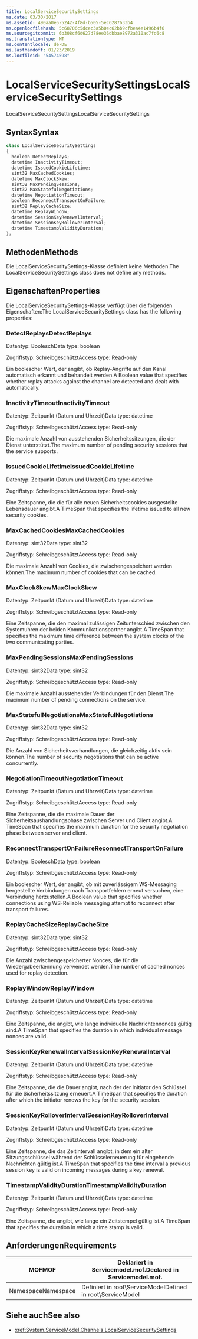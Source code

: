 ```yaml
---
title: LocalServiceSecuritySettings
ms.date: 03/30/2017
ms.assetid: 490aa0e5-5242-4f8d-b505-5ec6287633b4
ms.openlocfilehash: 5c68706c5dcec3a5b0ec62bb9cfbea4e1496b4f6
ms.sourcegitcommit: 6b308cf6d627d78ee36dbbae8972a310ac7fd6c8
ms.translationtype: MT
ms.contentlocale: de-DE
ms.lasthandoff: 01/23/2019
ms.locfileid: "54574598"
---
```

# <a name="localservicesecuritysettings"></a><span data-ttu-id="0f5ec-102">LocalServiceSecuritySettings</span><span class="sxs-lookup"><span data-stu-id="0f5ec-102">LocalServiceSecuritySettings</span></span>
<span data-ttu-id="0f5ec-103">LocalServiceSecuritySettings</span><span class="sxs-lookup"><span data-stu-id="0f5ec-103">LocalServiceSecuritySettings</span></span>  
  
## <a name="syntax"></a><span data-ttu-id="0f5ec-104">Syntax</span><span class="sxs-lookup"><span data-stu-id="0f5ec-104">Syntax</span></span>  
  
```csharp
class LocalServiceSecuritySettings  
{  
  boolean DetectReplays;  
  datetime InactivityTimeout;  
  datetime IssuedCookieLifetime;  
  sint32 MaxCachedCookies;  
  datetime MaxClockSkew;  
  sint32 MaxPendingSessions;  
  sint32 MaxStatefulNegotiations;  
  datetime NegotiationTimeout;  
  boolean ReconnectTransportOnFailure;  
  sint32 ReplayCacheSize;  
  datetime ReplayWindow;  
  datetime SessionKeyRenewalInterval;  
  datetime SessionKeyRolloverInterval;  
  datetime TimestampValidityDuration;  
};  
```  
  
## <a name="methods"></a><span data-ttu-id="0f5ec-105">Methoden</span><span class="sxs-lookup"><span data-stu-id="0f5ec-105">Methods</span></span>  
 <span data-ttu-id="0f5ec-106">Die LocalServiceSecuritySettings-Klasse definiert keine Methoden.</span><span class="sxs-lookup"><span data-stu-id="0f5ec-106">The LocalServiceSecuritySettings class does not define any methods.</span></span>  
  
## <a name="properties"></a><span data-ttu-id="0f5ec-107">Eigenschaften</span><span class="sxs-lookup"><span data-stu-id="0f5ec-107">Properties</span></span>  
 <span data-ttu-id="0f5ec-108">Die LocalServiceSecuritySettings-Klasse verfügt über die folgenden Eigenschaften:</span><span class="sxs-lookup"><span data-stu-id="0f5ec-108">The LocalServiceSecuritySettings class has the following properties:</span></span>  
  
### <a name="detectreplays"></a><span data-ttu-id="0f5ec-109">DetectReplays</span><span class="sxs-lookup"><span data-stu-id="0f5ec-109">DetectReplays</span></span>  
 <span data-ttu-id="0f5ec-110">Datentyp: Boolesch</span><span class="sxs-lookup"><span data-stu-id="0f5ec-110">Data type: boolean</span></span>  
  
 <span data-ttu-id="0f5ec-111">Zugriffstyp: Schreibgeschützt</span><span class="sxs-lookup"><span data-stu-id="0f5ec-111">Access type: Read-only</span></span>  
  
 <span data-ttu-id="0f5ec-112">Ein boolescher Wert, der angibt, ob Replay-Angriffe auf den Kanal automatisch erkannt und behandelt werden.</span><span class="sxs-lookup"><span data-stu-id="0f5ec-112">A Boolean value that specifies whether replay attacks against the channel are detected and dealt with automatically.</span></span>  
  
### <a name="inactivitytimeout"></a><span data-ttu-id="0f5ec-113">InactivityTimeout</span><span class="sxs-lookup"><span data-stu-id="0f5ec-113">InactivityTimeout</span></span>  
 <span data-ttu-id="0f5ec-114">Datentyp: Zeitpunkt (Datum und Uhrzeit)</span><span class="sxs-lookup"><span data-stu-id="0f5ec-114">Data type: datetime</span></span>  
  
 <span data-ttu-id="0f5ec-115">Zugriffstyp: Schreibgeschützt</span><span class="sxs-lookup"><span data-stu-id="0f5ec-115">Access type: Read-only</span></span>  
  
 <span data-ttu-id="0f5ec-116">Die maximale Anzahl von ausstehenden Sicherheitssitzungen, die der Dienst unterstützt.</span><span class="sxs-lookup"><span data-stu-id="0f5ec-116">The maximum number of pending security sessions that the service supports.</span></span>  
  
### <a name="issuedcookielifetime"></a><span data-ttu-id="0f5ec-117">IssuedCookieLifetime</span><span class="sxs-lookup"><span data-stu-id="0f5ec-117">IssuedCookieLifetime</span></span>  
 <span data-ttu-id="0f5ec-118">Datentyp: Zeitpunkt (Datum und Uhrzeit)</span><span class="sxs-lookup"><span data-stu-id="0f5ec-118">Data type: datetime</span></span>  
  
 <span data-ttu-id="0f5ec-119">Zugriffstyp: Schreibgeschützt</span><span class="sxs-lookup"><span data-stu-id="0f5ec-119">Access type: Read-only</span></span>  
  
 <span data-ttu-id="0f5ec-120">Eine Zeitspanne, die die für alle neuen Sicherheitscookies ausgestellte Lebensdauer angibt.</span><span class="sxs-lookup"><span data-stu-id="0f5ec-120">A TimeSpan that specifies the lifetime issued to all new security cookies.</span></span>  
  
### <a name="maxcachedcookies"></a><span data-ttu-id="0f5ec-121">MaxCachedCookies</span><span class="sxs-lookup"><span data-stu-id="0f5ec-121">MaxCachedCookies</span></span>  
 <span data-ttu-id="0f5ec-122">Datentyp: sint32</span><span class="sxs-lookup"><span data-stu-id="0f5ec-122">Data type: sint32</span></span>  
  
 <span data-ttu-id="0f5ec-123">Zugriffstyp: Schreibgeschützt</span><span class="sxs-lookup"><span data-stu-id="0f5ec-123">Access type: Read-only</span></span>  
  
 <span data-ttu-id="0f5ec-124">Die maximale Anzahl von Cookies, die zwischengespeichert werden können.</span><span class="sxs-lookup"><span data-stu-id="0f5ec-124">The maximum number of cookies that can be cached.</span></span>  
  
### <a name="maxclockskew"></a><span data-ttu-id="0f5ec-125">MaxClockSkew</span><span class="sxs-lookup"><span data-stu-id="0f5ec-125">MaxClockSkew</span></span>  
 <span data-ttu-id="0f5ec-126">Datentyp: Zeitpunkt (Datum und Uhrzeit)</span><span class="sxs-lookup"><span data-stu-id="0f5ec-126">Data type: datetime</span></span>  
  
 <span data-ttu-id="0f5ec-127">Zugriffstyp: Schreibgeschützt</span><span class="sxs-lookup"><span data-stu-id="0f5ec-127">Access type: Read-only</span></span>  
  
 <span data-ttu-id="0f5ec-128">Eine Zeitspanne, die den maximal zulässigen Zeitunterschied zwischen den Systemuhren der beiden Kommunikationspartner angibt.</span><span class="sxs-lookup"><span data-stu-id="0f5ec-128">A TimeSpan that specifies the maximum time difference between the system clocks of the two communicating parties.</span></span>  
  
### <a name="maxpendingsessions"></a><span data-ttu-id="0f5ec-129">MaxPendingSessions</span><span class="sxs-lookup"><span data-stu-id="0f5ec-129">MaxPendingSessions</span></span>  
 <span data-ttu-id="0f5ec-130">Datentyp: sint32</span><span class="sxs-lookup"><span data-stu-id="0f5ec-130">Data type: sint32</span></span>  
  
 <span data-ttu-id="0f5ec-131">Zugriffstyp: Schreibgeschützt</span><span class="sxs-lookup"><span data-stu-id="0f5ec-131">Access type: Read-only</span></span>  
  
 <span data-ttu-id="0f5ec-132">Die maximale Anzahl ausstehender Verbindungen für den Dienst.</span><span class="sxs-lookup"><span data-stu-id="0f5ec-132">The maximum number of pending connections on the service.</span></span>  
  
### <a name="maxstatefulnegotiations"></a><span data-ttu-id="0f5ec-133">MaxStatefulNegotiations</span><span class="sxs-lookup"><span data-stu-id="0f5ec-133">MaxStatefulNegotiations</span></span>  
 <span data-ttu-id="0f5ec-134">Datentyp: sint32</span><span class="sxs-lookup"><span data-stu-id="0f5ec-134">Data type: sint32</span></span>  
  
 <span data-ttu-id="0f5ec-135">Zugriffstyp: Schreibgeschützt</span><span class="sxs-lookup"><span data-stu-id="0f5ec-135">Access type: Read-only</span></span>  
  
 <span data-ttu-id="0f5ec-136">Die Anzahl von Sicherheitsverhandlungen, die gleichzeitig aktiv sein können.</span><span class="sxs-lookup"><span data-stu-id="0f5ec-136">The number of security negotiations that can be active concurrently.</span></span>  
  
### <a name="negotiationtimeout"></a><span data-ttu-id="0f5ec-137">NegotiationTimeout</span><span class="sxs-lookup"><span data-stu-id="0f5ec-137">NegotiationTimeout</span></span>  
 <span data-ttu-id="0f5ec-138">Datentyp: Zeitpunkt (Datum und Uhrzeit)</span><span class="sxs-lookup"><span data-stu-id="0f5ec-138">Data type: datetime</span></span>  
  
 <span data-ttu-id="0f5ec-139">Zugriffstyp: Schreibgeschützt</span><span class="sxs-lookup"><span data-stu-id="0f5ec-139">Access type: Read-only</span></span>  
  
 <span data-ttu-id="0f5ec-140">Eine Zeitspanne, die die maximale Dauer der Sicherheitsaushandlungsphase zwischen Server und Client angibt.</span><span class="sxs-lookup"><span data-stu-id="0f5ec-140">A TimeSpan that specifies the maximum duration for the security negotiation phase between server and client.</span></span>  
  
### <a name="reconnecttransportonfailure"></a><span data-ttu-id="0f5ec-141">ReconnectTransportOnFailure</span><span class="sxs-lookup"><span data-stu-id="0f5ec-141">ReconnectTransportOnFailure</span></span>  
 <span data-ttu-id="0f5ec-142">Datentyp: Boolesch</span><span class="sxs-lookup"><span data-stu-id="0f5ec-142">Data type: boolean</span></span>  
  
 <span data-ttu-id="0f5ec-143">Zugriffstyp: Schreibgeschützt</span><span class="sxs-lookup"><span data-stu-id="0f5ec-143">Access type: Read-only</span></span>  
  
 <span data-ttu-id="0f5ec-144">Ein boolescher Wert, der angibt, ob mit zuverlässigem WS-Messaging hergestellte Verbindungen nach Transportfehlern erneut versuchen, eine Verbindung herzustellen.</span><span class="sxs-lookup"><span data-stu-id="0f5ec-144">A Boolean value that specifies whether connections using WS-Reliable messaging attempt to reconnect after transport failures.</span></span>  
  
### <a name="replaycachesize"></a><span data-ttu-id="0f5ec-145">ReplayCacheSize</span><span class="sxs-lookup"><span data-stu-id="0f5ec-145">ReplayCacheSize</span></span>  
 <span data-ttu-id="0f5ec-146">Datentyp: sint32</span><span class="sxs-lookup"><span data-stu-id="0f5ec-146">Data type: sint32</span></span>  
  
 <span data-ttu-id="0f5ec-147">Zugriffstyp: Schreibgeschützt</span><span class="sxs-lookup"><span data-stu-id="0f5ec-147">Access type: Read-only</span></span>  
  
 <span data-ttu-id="0f5ec-148">Die Anzahl zwischengespeicherter Nonces, die für die Wiedergabeerkennung verwendet werden.</span><span class="sxs-lookup"><span data-stu-id="0f5ec-148">The number of cached nonces used for replay detection.</span></span>  
  
### <a name="replaywindow"></a><span data-ttu-id="0f5ec-149">ReplayWindow</span><span class="sxs-lookup"><span data-stu-id="0f5ec-149">ReplayWindow</span></span>  
 <span data-ttu-id="0f5ec-150">Datentyp: Zeitpunkt (Datum und Uhrzeit)</span><span class="sxs-lookup"><span data-stu-id="0f5ec-150">Data type: datetime</span></span>  
  
 <span data-ttu-id="0f5ec-151">Zugriffstyp: Schreibgeschützt</span><span class="sxs-lookup"><span data-stu-id="0f5ec-151">Access type: Read-only</span></span>  
  
 <span data-ttu-id="0f5ec-152">Eine Zeitspanne, die angibt, wie lange individuelle Nachrichtennonces gültig sind.</span><span class="sxs-lookup"><span data-stu-id="0f5ec-152">A TimeSpan that specifies the duration in which individual message nonces are valid.</span></span>  
  
### <a name="sessionkeyrenewalinterval"></a><span data-ttu-id="0f5ec-153">SessionKeyRenewalInterval</span><span class="sxs-lookup"><span data-stu-id="0f5ec-153">SessionKeyRenewalInterval</span></span>  
 <span data-ttu-id="0f5ec-154">Datentyp: Zeitpunkt (Datum und Uhrzeit)</span><span class="sxs-lookup"><span data-stu-id="0f5ec-154">Data type: datetime</span></span>  
  
 <span data-ttu-id="0f5ec-155">Zugriffstyp: Schreibgeschützt</span><span class="sxs-lookup"><span data-stu-id="0f5ec-155">Access type: Read-only</span></span>  
  
 <span data-ttu-id="0f5ec-156">Eine Zeitspanne, die die Dauer angibt, nach der der Initiator den Schlüssel für die Sicherheitssitzung erneuert.</span><span class="sxs-lookup"><span data-stu-id="0f5ec-156">A TimeSpan that specifies the duration after which the initiator renews the key for the security session.</span></span>  
  
### <a name="sessionkeyrolloverinterval"></a><span data-ttu-id="0f5ec-157">SessionKeyRolloverInterval</span><span class="sxs-lookup"><span data-stu-id="0f5ec-157">SessionKeyRolloverInterval</span></span>  
 <span data-ttu-id="0f5ec-158">Datentyp: Zeitpunkt (Datum und Uhrzeit)</span><span class="sxs-lookup"><span data-stu-id="0f5ec-158">Data type: datetime</span></span>  
  
 <span data-ttu-id="0f5ec-159">Zugriffstyp: Schreibgeschützt</span><span class="sxs-lookup"><span data-stu-id="0f5ec-159">Access type: Read-only</span></span>  
  
 <span data-ttu-id="0f5ec-160">Eine Zeitspanne, die das Zeitintervall angibt, in dem ein alter Sitzungsschlüssel während der Schlüsselerneuerung für eingehende Nachrichten gültig ist.</span><span class="sxs-lookup"><span data-stu-id="0f5ec-160">A TimeSpan that specifies the time interval a previous session key is valid on incoming messages during a key renewal.</span></span>  
  
### <a name="timestampvalidityduration"></a><span data-ttu-id="0f5ec-161">TimestampValidityDuration</span><span class="sxs-lookup"><span data-stu-id="0f5ec-161">TimestampValidityDuration</span></span>  
 <span data-ttu-id="0f5ec-162">Datentyp: Zeitpunkt (Datum und Uhrzeit)</span><span class="sxs-lookup"><span data-stu-id="0f5ec-162">Data type: datetime</span></span>  
  
 <span data-ttu-id="0f5ec-163">Zugriffstyp: Schreibgeschützt</span><span class="sxs-lookup"><span data-stu-id="0f5ec-163">Access type: Read-only</span></span>  
  
 <span data-ttu-id="0f5ec-164">Eine Zeitspanne, die angibt, wie lange ein Zeitstempel gültig ist.</span><span class="sxs-lookup"><span data-stu-id="0f5ec-164">A TimeSpan that specifies the duration in which a time stamp is valid.</span></span>  
  
## <a name="requirements"></a><span data-ttu-id="0f5ec-165">Anforderungen</span><span class="sxs-lookup"><span data-stu-id="0f5ec-165">Requirements</span></span>  
  
|<span data-ttu-id="0f5ec-166">MOF</span><span class="sxs-lookup"><span data-stu-id="0f5ec-166">MOF</span></span>|<span data-ttu-id="0f5ec-167">Deklariert in Servicemodel.mof.</span><span class="sxs-lookup"><span data-stu-id="0f5ec-167">Declared in Servicemodel.mof.</span></span>|  
|---------|-----------------------------------|  
|<span data-ttu-id="0f5ec-168">Namespace</span><span class="sxs-lookup"><span data-stu-id="0f5ec-168">Namespace</span></span>|<span data-ttu-id="0f5ec-169">Definiert in root\ServiceModel</span><span class="sxs-lookup"><span data-stu-id="0f5ec-169">Defined in root\ServiceModel</span></span>|  
  
## <a name="see-also"></a><span data-ttu-id="0f5ec-170">Siehe auch</span><span class="sxs-lookup"><span data-stu-id="0f5ec-170">See also</span></span>
- <xref:System.ServiceModel.Channels.LocalServiceSecuritySettings>
